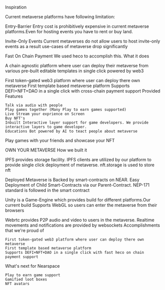 
Inspiration

Current metaverse platforms have following limitation:

Entry-Barrier Entry cost is prohibitively expensive in current metaverse platforms.Even for hosting events you have to rent or buy land.

Invite-Only Events Current metaverses do not allow users to host invite-only events as a result use-cases of metaverse drop significantly

Fast On Chain Payment We used heco to accomplish this.
What it does

A chain agnostic platform where user can deploy their metaverse from various pre-built editable templates in single click powered by web3

First token-gated web3 platform where user can deploy there own metaverse First template based metaverse platform Supports DEFI+NFT+DAO in a single click with cross-chain payment support
Provided Features

    Talk via audio with people
    Play games together (Many Play to earn games supported)
    Live Stream your exprience on Screen
    Buy NFT's
    Inbuilt Interactive layer support for game developers. We provide interactive layers to game developer.
    Educations Bot powered by AI to teact people about metaverse

Play games with your friends and showcase your NFT

OWN YOUR METAVERSE
How we built it

IPFS provides storage facility. IPFS clients are utilized by our platform to provide single click deployment of metaverse. nft.storage is used to store nft

Deployed Metaverse is Backed by smart-contracts on NEAR. Easy Deployment of Child Smart-Contracts via our Parent-Contract. NEP-171 standard is followed in the smart contract

Unity is a Game-Engine which provides build for different platforms.Our current build Supports WebGL so users can enter the metaverse from their browsers

Webrtc provides P2P audio and video to users in the metaverse. Realtime movements and notifications are provided by websockets
Accomplishments that we're proud of

    First token-gated web3 platform where user can deploy there own metaverse
    First template based metaverse platform
    Supports DEFI+NFT+DAO in a single click with fast heco on chain payment support

What's next for Nearspace

    Play to earn game support
    Gamified loot boxes
    NFT avatars

